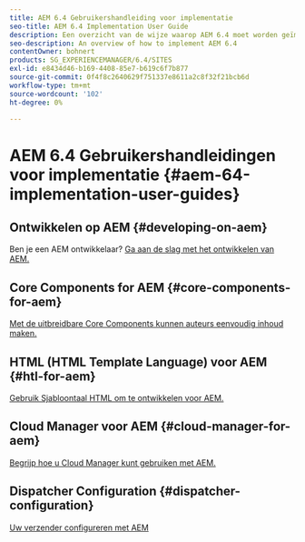 ```yaml
---
title: AEM 6.4 Gebruikershandleiding voor implementatie
seo-title: AEM 6.4 Implementation User Guide
description: Een overzicht van de wijze waarop AEM 6.4 moet worden geïmplementeerd
seo-description: An overview of how to implement AEM 6.4
contentOwner: bohnert
products: SG_EXPERIENCEMANAGER/6.4/SITES
exl-id: e8434d46-b169-4408-85e7-b619c6f7b877
source-git-commit: 0f4f8c2640629f751337e8611a2c8f32f21bcb6d
workflow-type: tm+mt
source-wordcount: '102'
ht-degree: 0%

---
```


# AEM 6.4 Gebruikershandleidingen voor implementatie {#aem-64-implementation-user-guides}

## Ontwikkelen op AEM {#developing-on-aem}

Ben je een AEM ontwikkelaar? [Ga aan de slag met het ontwikkelen van AEM.](/help/sites-developing/home.md)

## Core Components for AEM {#core-components-for-aem}

[Met de uitbreidbare Core Components kunnen auteurs eenvoudig inhoud maken.](https://experienceleague.adobe.com/docs/experience-manager-core-components/using/introduction.html)

## HTML (HTML Template Language) voor AEM {#htl-for-aem}

[Gebruik Sjabloontaal HTML om te ontwikkelen voor AEM.](https://experienceleague.adobe.com/docs/experience-manager-htl/using/overview.html)

## Cloud Manager voor AEM {#cloud-manager-for-aem}

[Begrijp hoe u Cloud Manager kunt gebruiken met AEM.](https://experienceleague.adobe.com/docs/experience-manager-cloud-manager/using/introduction-to-cloud-manager.html?lang=en)

## Dispatcher Configuration {#dispatcher-configuration}

[Uw verzender configureren met AEM](https://experienceleague.adobe.com/docs/experience-manager-dispatcher/using/dispatcher.html)
